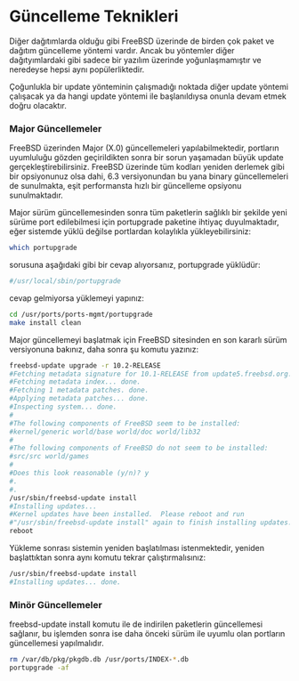 # Güncelleme Teknikleri

Diğer dağıtımlarda olduğu gibi FreeBSD üzerinde de birden çok paket ve dağıtım güncelleme yöntemi vardır. Ancak bu yöntemler diğer dağıtyımlardaki gibi sadece bir yazılım üzerinde yoğunlaşmamıştır ve neredeyse hepsi aynı popülerliktedir.

Çoğunlukla bir update yönteminin çalışmadığı noktada diğer update yöntemi çalışacak ya da hangi update yöntemi ile başlanıldıysa onunla devam etmek doğru olacaktır.

### Major Güncellemeler
FreeBSD üzerinden Major (X.0) güncellemeleri yapılabilmektedir, portların uyumluluğu gözden geçirildikten sonra bir sorun yaşamadan büyük update gerçekleştirebilirsiniz. FreeBSD üzerinde tüm kodları yeniden derlemek gibi bir opsiyonunuz olsa dahi, 6.3 versiyonundan bu yana binary güncellemeleri de sunulmakta, eşit performansta hızlı bir güncelleme opsiyonu sunulmaktadır.

Major sürüm güncellemesinden sonra tüm paketlerin sağlıklı bir şekilde yeni sürüme port edilebilmesi için portupgrade paketine ihtiyaç duyulmaktadır, eğer sistemde yüklü değilse portlardan kolaylıkla yükleyebilirsiniz:

```bash
which portupgrade
```
sorusuna aşağıdaki gibi bir cevap alıyorsanız, portupgrade yüklüdür:

```bash
#/usr/local/sbin/portupgrade
```

cevap gelmiyorsa yüklemeyi yapınız:

```bash
cd /usr/ports/ports-mgmt/portupgrade
make install clean
```

Major güncellemeyi başlatmak için FreeBSD sitesinden en son kararlı sürüm versiyonuna bakınız, daha sonra şu komutu yazınız:

```bash
freebsd-update upgrade -r 10.2-RELEASE
#Fetching metadata signature for 10.1-RELEASE from update5.freebsd.org... done.
#Fetching metadata index... done.
#Fetching 1 metadata patches. done.
#Applying metadata patches... done.
#Inspecting system... done.
#
#The following components of FreeBSD seem to be installed:
#kernel/generic world/base world/doc world/lib32
#
#The following components of FreeBSD do not seem to be installed:
#src/src world/games
#
#Does this look reasonable (y/n)? y
#.
#.
/usr/sbin/freebsd-update install
#Installing updates...
#Kernel updates have been installed.  Please reboot and run
#"/usr/sbin/freebsd-update install" again to finish installing updates.
reboot
```
Yükleme sonrası sistemin yeniden başlatılması istenmektedir, yeniden başlattıktan sonra aynı komutu tekrar çalıştırmalısınız:

```bash
/usr/sbin/freebsd-update install
#Installing updates... done.
```

### Minör Güncellemeler

freebsd-update install komutu ile de indirilen paketlerin güncellemesi sağlanır, bu işlemden sonra ise daha önceki sürüm ile uyumlu olan portların güncellemesi yapılmalıdır.

```bash
rm /var/db/pkg/pkgdb.db /usr/ports/INDEX-*.db
portupgrade -af
```



